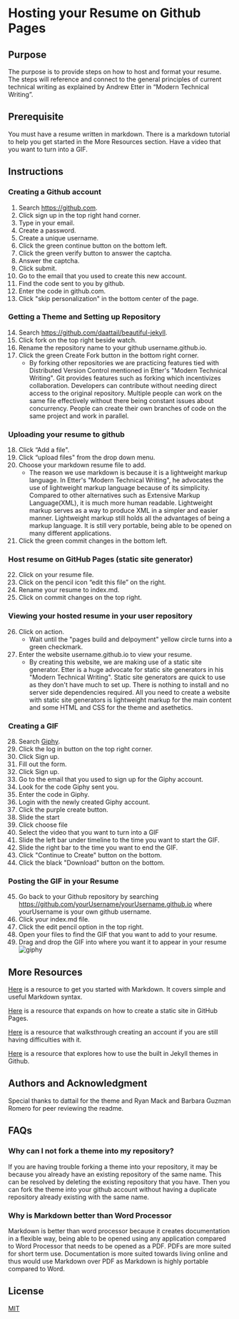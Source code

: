 # Hosting your Resume on Github Pages

## Purpose
The purpose is to provide steps on how to host and format your resume. The steps will reference and connect to the general principles of current technical writing as explained by Andrew Etter in “Modern Technical Writing”.

## Prerequisite
You must have a resume written in markdown. There is a markdown tutorial to help you get started in the More Resources section. Have a video that you want to turn into a GIF.

## Instructions
### Creating a Github account
1. Search https://github.com.
2. Click sign up in the top right hand corner.
3. Type in your email.
4. Create a password.
5. Create a unique username.
6. Click the green continue button on the bottom left.
7. Click the green verify button to answer the captcha.
8. Answer the captcha.
9. Click submit.
10. Go to the email that you used to create this new account.
11. Find the code sent to you by github.
12. Enter the code in github.com.
13. Click "skip personalization" in the bottom center of the page.
### Getting a Theme and Setting up Repository
14. Search https://github.com/daattail/beautiful-jekyll.
15. Click fork on the top right beside watch.
16. Rename the repository name to your github username.github.io.
17. Click the green Create Fork button in the bottom right corner.
     * By forking other repositories we are practicing features tied with Distributed Version Control mentioned in Etter's "Modern Technical Writing". Git provides features such as forking which incentivizes collaboration. Developers can contribute without needing direct access to the original repository. Multiple people can work on the same file effectively without there being constant issues about concurrency. People can create their own branches of code on the same project and work in parallel.
### Uploading your resume to github
18. Click “Add a file".
19. Click “upload files" from the drop down menu.
20. Choose your markdown resume file to add. 
     * The reason we use markdown is because it is a lightweight markup language. In Etter's "Modern Technical Writing", he advocates the use of lightweight markup language because of its simplicity. Compared to other alternatives such as Extensive Markup Language(XML), it is much more human readable. Lightweight markup serves as a way to produce XML in a simpler and easier manner. Lightweight markup still holds all the advantages of being a markup language. It is still very portable, being able to be opened on many different applications.
21. Click the green commit changes in the bottom left. 
### Host resume on GitHub Pages (static site generator)
22. Click on your resume file.
23. Click on the pencil icon “edit this file” on the right.
24. Rename your resume to index.md.
25. Click on commit changes on the top right.
### Viewing your hosted resume in your user repository
26. Click on action.
     * Wait until the "pages build and delpoyment" yellow circle turns into a green checkmark.
27. Enter the website username.github.io to view your resume.
     * By creating this website, we are making use of a static site generator. Etter is a huge advocate for static site generators in his "Modern Technical Writing". Static site generators are quick to use as they don't have much to set up. There is nothing to install and no server side dependencies required. All you need to create a website with static site generators is lightweight markup for the main content and some HTML and CSS for the theme and asethetics.
### Creating a GIF
28. Search [Giphy](https://giphy.com/).
29. Click the log in button on the top right corner.
30. Click Sign up.
31. Fill out the form.
32. Click Sign up.
33. Go to the email that you used to sign up for the Giphy account.
34. Look for the code Giphy sent you.
35. Enter the code in Giphy.
36. Login with the newly created Giphy account.
37. Click the purple create button.
38. Slide the start 
39. Click choose file
40. Select the video that you want to turn into a GIF
41. Slide the left bar under timeline to the time you want to start the GIF.
42. Slide the right bar to the time you want to end the GIF.
43. Click "Continue to Create" button on the bottom.
44. Click the black "Download" button on the bottom.
### Posting the GIF in your Resume
45. Go back to your Github repository by searching https://github.com/yourUsername/yourUsername.github.io where yourUsername is your own github username.
46. Click your index.md file.
47. Click the edit pencil option in the top right.
48. Open your files to find the GIF that you want to add to your resume.
49. Drag and drop the GIF into where you want it to appear in your resume
![giphy](https://github.com/ciire/ciire.github.io/assets/18106779/5cb7bd4b-c432-432c-be80-aa15da12a159)


	
## More Resources
[Here](https://www.youtube.com/watch?v=qhoXn4bIE1s) is a resource to get you started with Markdown. It covers simple and useful Markdown syntax.

[Here](https://www.youtube.com/watch?v=g6AJ9qPPoyc) is a resource that expands on how to create a static site in GitHub Pages.

[Here](https://www.youtube.com/watch?v=Gn3w1UvTx0A) is a resource that walksthrough creating an account if you are still having difficulties with it. 

[Here](https://www.youtube.com/watch?v=CTqqvaVKAJU&t=4s) is a resource that explores how to use the built in Jekyll themes in Github.



## Authors and Acknowledgment
Special thanks to dattail for the theme and Ryan Mack and Barbara Guzman Romero for peer reviewing the readme.

## FAQs
### Why can I not fork a theme into my repository?

If you are having trouble forking a theme into your repository, it may be because you already have an existing repository of the same name. This can be resolved by deleting the existing repository that you have. Then you can fork the theme into your github account without having a duplicate repository already existing with the same name.

### Why is Markdown better than Word Processor
Markdown is better than word processor because it creates documentation in a flexible way, being able to be opened using any application compared to Word Processor that needs to be opened as a PDF. PDFs are more suited for short term use. Documentation is more suited towards living online and thus would use Markdown over PDF as Markdown is highly portable compared to Word. 


## License

[MIT](https://choosealicense.com/licenses/mit/)
